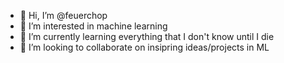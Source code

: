 - 👋 Hi, I’m @feuerchop
- 👀 I’m interested in machine learning
- 🌱 I’m currently learning everything that I don't know until I die
- 💞️ I’m looking to collaborate on insipring ideas/projects in ML

<!---
feuerchop/feuerchop is a ✨ special ✨ repository because its `README.md` (this file) appears on your GitHub profile.
You can click the Preview link to take a look at your changes.
--->
